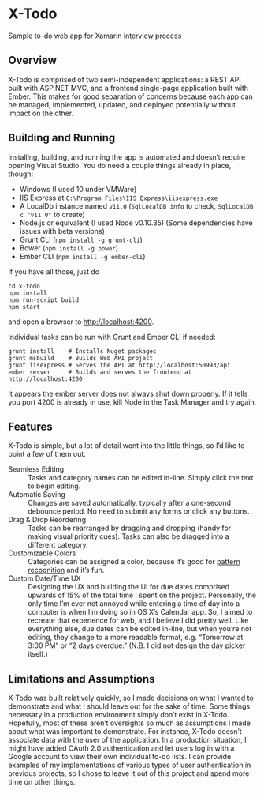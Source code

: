 # X-Todo
Sample to-do web app for Xamarin interview process

## Overview
X-Todo is comprised of two semi-independent applications: a REST API built with ASP.NET MVC, and a frontend single-page application built with Ember. This makes for good separation of concerns because each app can be managed, implemented, updated, and deployed potentially without impact on the other.

## Building and Running
Installing, building, and running the app is automated and doesn’t require opening Visual Studio. You do need a couple things already in place, though:

- Windows (I used 10 under VMWare)
- IIS Express at `C:\Program Files\IIS Express\iisexpress.exe`
- A LocalDb instance named `v11.0` (`SqlLocalDB info` to check, `SqlLocalDB c "v11.0"` to create)
- Node.js or equivalent (I used Node v0.10.35) (Some dependencies have issues with beta versions)
- Grunt CLI (`npm install -g grunt-cli`)
- Bower (`npm install -g bower`)
- Ember CLI (`npm install -g ember-cli`)

If you have all those, just do

```
cd x-todo
npm install
npm run-script build
npm start
```

and open a browser to [http://localhost:4200](http://localhost:4200).

Individual tasks can be run with Grunt and Ember CLI if needed:

```
grunt install    # Installs Nuget packages
grunt msbuild    # Builds Web API project
grunt iisexpress # Serves the API at http://localhost:50993/api
ember server     # Builds and serves the frontend at http://localhost:4200
```

It appears the ember server does not always shut down properly. If it tells you port 4200 is already in use, kill Node in the Task Manager and try again.

## Features
X-Todo is simple, but a lot of detail went into the little things, so I’d like to point a few of them out.

<dl>
<dt>Seamless Editing</dt>
<dd>Tasks and category names can be edited in-line. Simply click the text to begin editing.</dd>
<dt>Automatic Saving</dt>
<dd>Changes are saved automatically, typically after a one-second debounce period. No need to submit any forms or click any buttons.</dd>
<dt>Drag & Drop Reordering</dt>
<dd>Tasks can be rearranged by dragging and dropping (handy for making visual priority cues). Tasks can also be dragged into a different category.</dd>
<dt>Customizable Colors</dt>
<dd>Categories can be assigned a color, because it’s good for <a href="http://en.wikipedia.org/wiki/Principles_of_grouping">pattern recognition</a> and it’s fun.
<dt>Custom Date/Time UX</dt>
<dd>Designing the UX and building the UI for due dates comprised upwards of 15% of the total time I spent on the project. Personally, the only time I’m ever not annoyed while entering a time of day into a computer is when I’m doing so in OS X’s Calendar app. So, I aimed to recreate that experience for web, and I believe I did pretty well. Like everything else, due dates can be edited in-line, but when you’re not editing, they change to a more readable format, e.g. “Tomorrow at 3:00 PM” or “2 days overdue.” (N.B. I did not design the day picker itself.)</dd>
</dl>

## Limitations and Assumptions
X-Todo was built relatively quickly, so I made decisions on what I wanted to demonstrate and what I should leave out for the sake of time. Some things necessary in a production environment simply don’t exist in X-Todo. Hopefully, most of these aren’t oversights so much as assumptions I made about what was important to demonstrate. For instance, X-Todo doesn’t associate data with the user of the application. In a production situation, I might have added OAuth 2.0 authentication and let users log in with a Google account to view their own individual to-do lists. I can provide examples of my implementations of various types of user authentication in previous projects, so I chose to leave it out of this project and spend more time on other things.
